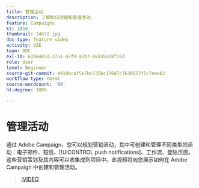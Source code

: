 ```yaml
---
title: 管理活动
description: 了解如何创建和管理活动。
feature: Campaigns
kt: 1816
thumbnail: 24672.jpg
doc-type: feature video
activity: USE
team: DOC
exl-id: 61b64e5d-2751-47f9-a2b7-08835a28f763
role: User
level: Beginner
source-git-commit: e918bcaf5e7bc735bc176d7c7638657f1c7eeab2
workflow-type: tm+mt
source-wordcount: '60'
ht-degree: 100%

---
```


# 管理活动

通过 Adobe Campaign，您可以规划营销活动，其中可创建和管理不同类型的活动：电子邮件、短信、[!UICONTROL push notifications]、工作流、登陆页面。这些营销策划及其内容可以收集成到项目中。此视频将向您展示如何在 Adobe Campaign 中创建和管理活动。

>[!VIDEO](https://video.tv.adobe.com/v/24672?quality=12)
